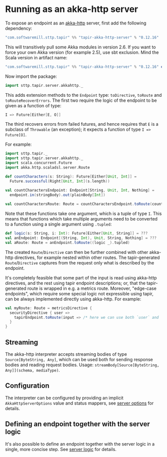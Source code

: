 # Running as an akka-http server

To expose an endpoint as an [akka-http](https://doc.akka.io/docs/akka-http/current/) server, first add the following 
dependency:

```scala
"com.softwaremill.sttp.tapir" %% "tapir-akka-http-server" % "0.12.16"
```

This will transitively pull some Akka modules in version 2.6. If you want to force
your own Akka version (for example 2.5), use sbt exclusion.  Mind the Scala version in artifact name:

```scala
"com.softwaremill.sttp.tapir" %% "tapir-akka-http-server" % "0.12.16" exclude("com.typesafe.akka", "akka-stream_2.12")
```


Now import the package:

```scala
import sttp.tapir.server.akkahttp._
```

This adds extension methods to the `Endpoint` type: `toDirective`, `toRoute` and `toRouteRecoverErrors`. The first two
require the logic of the endpoint to be given as a function of type:

```scala
I => Future[Either[E, O]]
```

The third recovers errors from failed futures, and hence requires that `E` is a subclass of `Throwable` (an exception);
it expects a function of type `I => Future[O]`.

For example:

```scala
import sttp.tapir._
import sttp.tapir.server.akkahttp._
import scala.concurrent.Future
import akka.http.scaladsl.server.Route

def countCharacters(s: String): Future[Either[Unit, Int]] = 
  Future.successful(Right[Unit, Int](s.length))

val countCharactersEndpoint: Endpoint[String, Unit, Int, Nothing] = 
  endpoint.in(stringBody).out(plainBody[Int])
  
val countCharactersRoute: Route = countCharactersEndpoint.toRoute(countCharacters)
```

Note that these functions take one argument, which is a tuple of type `I`. This means that functions which take multiple 
arguments need to be converted to a function using a single argument using `.tupled`:

```scala
def logic(s: String, i: Int): Future[Either[Unit, String]] = ???
val anEndpoint: Endpoint[(String, Int), Unit, String, Nothing] = ??? 
val aRoute: Route = anEndpoint.toRoute((logic _).tupled)
```

The created `Route`/`Directive` can then be further combined with other akka-http directives, for example nested within
other routes. The tapir-generated `Route`/`Directive` captures from the request only what is described by the endpoint.

It's completely feasible that some part of the input is read using akka-http directives, and the rest 
using tapir endpoint descriptions; or, that the tapir-generated route is wrapped in e.g. a metrics route. Moreover, 
"edge-case endpoints", which require some special logic not expressible using tapir, can be always implemented directly 
using akka-http. For example:

```scala
val myRoute: Route = metricsDirective {
  securityDirective { user =>
    tapirEndpoint.toRoute(input => /* here we can use both `user` and `input` values */)
  }
}
```

## Streaming

The akka-http interpreter accepts streaming bodies of type `Source[ByteString, Any]`, which can be used both for sending
response bodies and reading request bodies. Usage: `streamBody[Source[ByteString, Any]](schema, mediaType)`.

## Configuration

The interpreter can be configured by providing an implicit `AkkaHttpServerOptions` value and status mappers, see
[server options](options.html) for details.

## Defining an endpoint together with the server logic

It's also possible to define an endpoint together with the server logic in a single, more concise step. See
[server logic](logic.html) for details.
